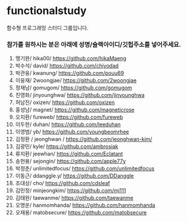 # functionalstudy
함수형 프로그래밍 스터디 그룹입니다.


### 참가를 원하시는 분은 아래에 성명/슬랙아이디/깃헙주소를 넣어주세요.
1. 맹기완/ hika00/ https://github.com/hikaMaeng
2. 박수석/ david/ https://github.com/chiyodad
3. 박관웅/ kwanung/ https://github.com/pouu69
4. 이웅재/ 2woongjae/ https://github.com/2woongjae
5. 정재남/ gomugom/ https://github.com/gomugom
6. 진영화/ jinyounghwa/ https://github.com/jinyounghwa
7. 허남진/ oxizen/ https://github.com/oxizen
8. 홍성남/ magnet/ https://github.com/magneticrose
9. 오지환/ fureweb/ https://github.com/fureweb
10. 이두한/ duhan/ https://github.com/leeduhan
11. 이영범/ yb/ https://github.com/youngbeomrhee
12. 김정환 / jeonghwan / https://github.com/jeonghwan-kim/
13. 김광민/ kyle/ https://github.com/ambrosiak
14. 류지환/ jeewhan/ https://github.com/Eclatant
15. 송헌용/ sejongin/ https://github.com/apple77y
16. 박정춘/ unlimitedfocus/ https://github.com/unlimitedfocus
17. 이동근/ ddanggle.y/ https://github.com/DDanggle
18. 조대상/ cho/ https://github.com/cdsleaf
19. 김민정/ minjeongkim/ https://github.com/mj111
20. 김태완/ taewanme/ https://github.com/taewanme
21. 오명운/ hanmomhanda/ https://github.com/hanmomhanda
22. 오재용/ matobsecure/ https://github.com/matobsecure 

